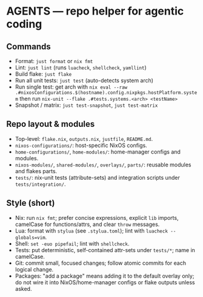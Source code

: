 # AGENTS — repo helper for agentic coding

## Commands
- Format: `just format` or `nix fmt`
- Lint: `just lint` (runs `luacheck`, `shellcheck`, `yamllint`)
- Build flake: `just flake`
- Run all unit tests: `just test` (auto-detects system arch)
- Run single test: get arch with `nix eval --raw .#nixosConfigurations.$(hostname).config.nixpkgs.hostPlatform.system` then run `nix-unit --flake .#tests.systems.<arch> <testName>`
- Snapshot / matrix: `just test-snapshot`, `just test-matrix`

## Repo layout & modules
- Top-level: `flake.nix`, `outputs.nix`, `justfile`, `README.md`.
- `nixos-configurations/`: host-specific NixOS configs.
- `home-configurations/`, `home-modules/`: home-manager configs and modules.
- `nixos-modules/`, `shared-modules/`, `overlays/`, `parts/`: reusable modules and flakes parts.
- `tests/`: nix-unit tests (attribute-sets) and integration scripts under `tests/integration/`.

## Style (short)
- Nix: run `nix fmt`; prefer concise expressions, explicit `lib` imports, camelCase for functions/attrs, and clear `throw` messages.
- Lua: format with `stylua` (see `.stylua.toml`); lint with `luacheck --globals=vim`.
- Shell: `set -euo pipefail`; lint with `shellcheck`.
- Tests: put deterministic, self-contained attr-sets under `tests/*`; name in camelCase.
- Git: commit small, focused changes; follow atomic commits for each logical change.
- Packages: "add a package" means adding it to the default overlay only; do not wire it into NixOS/home-manager configs or flake outputs unless asked.
